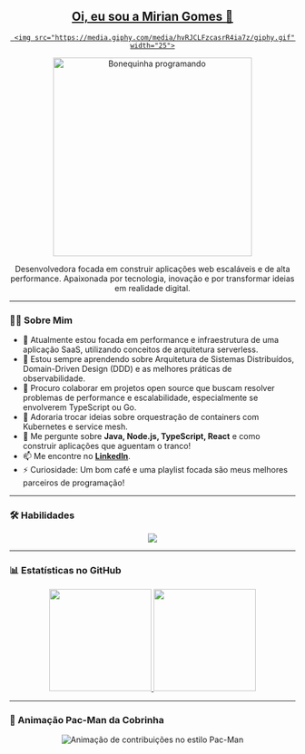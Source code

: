 <div align="center">
  <a href="https://github.com/miriangomes">
    
   ## Oi, eu sou a Mirian Gomes 👋
     <img src="https://media.giphy.com/media/hvRJCLFzcasrR4ia7z/giphy.gif" width="25">
  </a>
</div>

<div align="center">
  <img src="https://user-images.githubusercontent.com/73097560/115834477-dbab4500-a447-11eb-908a-139a6edaec5c.gif" width="350" alt="Bonequinha programando">
</div>

<div align="center">
  <p>Desenvolvedora focada em construir aplicações web escaláveis e de alta performance. Apaixonada por tecnologia, inovação e por transformar ideias em realidade digital.</p>
</div>

---

### 👩‍💻 Sobre Mim

- 🔭 Atualmente estou focada em performance e infraestrutura de uma aplicação SaaS, utilizando conceitos de arquitetura serverless.
- 🌱 Estou sempre aprendendo sobre Arquitetura de Sistemas Distribuídos, Domain-Driven Design (DDD) e as melhores práticas de observabilidade.
- 👯 Procuro colaborar em projetos open source que buscam resolver problemas de performance e escalabilidade, especialmente se envolverem TypeScript ou Go.
- 🤔 Adoraria trocar ideias sobre orquestração de containers com Kubernetes e service mesh.
- 💬 Me pergunte sobre **Java, Node.js, TypeScript, React** e como construir aplicações que aguentam o tranco!
- 📫 Me encontre no **[LinkedIn](https://www.linkedin.com/in/mírian-gomes)**.
- ⚡ Curiosidade: Um bom café e uma playlist focada são meus melhores parceiros de programação!

---

### 🛠️ Habilidades

<div align="center">
  <a href="https://skillicons.dev">
    <img src="https://skillicons.dev/icons?i=java,js,ts,react,nodejs,docker,aws" />
  </a>
</div>

---

### 📊 Estatísticas no GitHub

<div align="center">
  <a href="https://github.com/miriangomes">
    <img height="180em" src="https://github-readme-stats.vercel.app/api?username=miriangomes&show_icons=true&theme=dracula&include_all_commits=true&count_private=true"/>
    <img height="180em" src="https://github-readme-stats.vercel.app/api/top-langs/?username=miriangomes&layout=compact&langs_count=7&theme=dracula"/>
  </a>
</div>

---

### 👾 Animação Pac-Man da Cobrinha

<div align="center">
  <img src="https://github.com/miriangomes/miriangomes/blob/output/github-contribution-grid-snake-pacman.svg" alt="Animação de contribuições no estilo Pac-Man">
</div>
